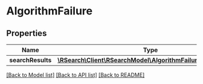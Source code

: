 # AlgorithmFailure

## Properties
Name | Type | Description | Notes
------------ | ------------- | ------------- | -------------
**searchResults** | [**\RSearch\Client\RSearchModel\AlgorithmFailureSearchResults**](AlgorithmFailureSearchResults.md) |  | 

[[Back to Model list]](../README.md#documentation-for-models) [[Back to API list]](../README.md#documentation-for-api-endpoints) [[Back to README]](../README.md)



